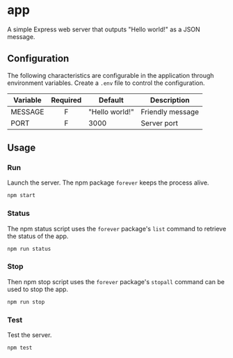 # app
A simple Express web server that outputs "Hello world!" as a JSON message.

## Configuration
The following characteristics are configurable in the application through
environment variables. Create a `.env` file to control the configuration.

|Variable|Required|Default|Description|
|---|:-:|---|---|
|MESSAGE|F|"Hello world!"|Friendly message|
|PORT|F|3000|Server port|

## Usage

### Run
Launch the server. The npm package `forever` keeps the process alive.

```bash
npm start
```

### Status
The npm status script uses the `forever` package's `list` command to retrieve the status of the app.

```bash
npm run status
```

### Stop
Then npm stop script uses the `forever` package's `stopall` command can be used to stop the app.

```bash
npm run stop
```

### Test
Test the server.

```bash
npm test
```
